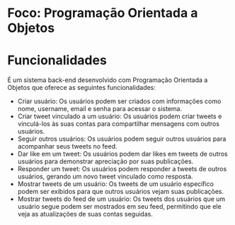 <h1>Foco: Programação Orientada a Objetos</h1>

<h1>Funcionalidades</h1>
<p>É um sistema back-end desenvolvido com Programação Orientada a Objetos que oferece as seguintes funcionalidades:</p>

<ul>
    <li>Criar usuário: Os usuários podem ser criados com informações como nome, username, email e senha para acessar o sistema.</li>
    <li>Criar tweet vinculado a um usuário: Os usuários podem criar tweets e vinculá-los às suas contas para compartilhar mensagens com outros usuários.</li>
    <li>Seguir outros usuários: Os usuários podem seguir outros usuários para acompanhar seus tweets no feed.</li>
    <li>Dar like em um tweet: Os usuários podem dar likes em tweets de outros usuários para demonstrar apreciação por suas publicações.</li>
    <li>Responder um tweet: Os usuários podem responder a tweets de outros usuários, gerando um novo tweet vinculado como resposta.</li>
    <li>Mostrar tweets de um usuário: Os tweets de um usuário específico podem ser exibidos para que outros usuários vejam suas publicações.</li>
    <li>Mostrar tweets do feed de um usuário: Os tweets dos usuários que um usuário segue podem ser mostrados em seu feed, permitindo que ele veja as atualizações de suas contas seguidas.</li>
</ul>














